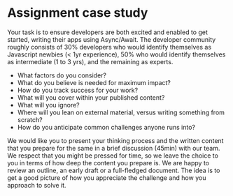 # Assignment case study

Your task is to ensure developers are both excited and enabled to get started, writing their apps using Async/Await. The developer community roughly consists of 30% developers who would identify themselves as Javascript newbies (< 1yr experience), 50% who would identify themselves as intermediate (1 to 3 yrs), and the remaining as experts. 

- What factors do you consider?
- What do you believe is needed for maximum impact?
- How do you track success for your work?
- What will you cover within your published content?
- What will you ignore?
- Where will you lean on external material, versus writing something from scratch?
- How do you anticipate common challenges anyone runs into?

We would like you to present your thinking process and the written content that you prepare for the same in a brief discussion (45min) with our team. We respect that you might be pressed for time, so we leave the choice to you in terms of how deep the content you prepare is. We are happy to review an outline, an early draft or a full-fledged document. The idea is to get a good picture of how you appreciate the challenge and how you approach to solve it.